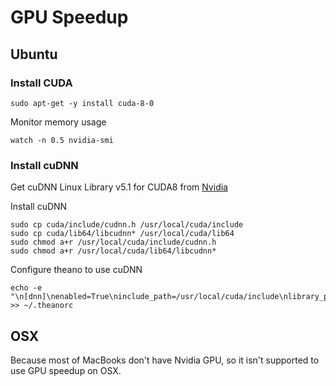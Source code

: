 # GPU Speedup

## Ubuntu

### Install CUDA

```
sudo apt-get -y install cuda-8-0
```

Monitor memory usage

```
watch -n 0.5 nvidia-smi
```

### Install cuDNN

Get cuDNN Linux Library v5.1 for CUDA8 from [Nvidia](https://developer.nvidia.com/rdp/cudnn-archive)

Install cuDNN

```
sudo cp cuda/include/cudnn.h /usr/local/cuda/include
sudo cp cuda/lib64/libcudnn* /usr/local/cuda/lib64
sudo chmod a+r /usr/local/cuda/include/cudnn.h
sudo chmod a+r /usr/local/cuda/lib64/libcudnn*
```

Configure theano to use cuDNN

```
echo -e "\n[dnn]\nenabled=True\ninclude_path=/usr/local/cuda/include\nlibrary_path=/usr/local/cuda/lib64" >> ~/.theanorc
```

## OSX
Because most of MacBooks don't have Nvidia GPU, so it isn't supported to
use GPU speedup on OSX.

